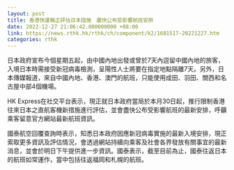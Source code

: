```yaml
---
layout: post
title: 香港快運稱正評估日本措施　盡快公布受影響航班安排
date: 2022-12-27 21:06:42.000000000 +08:00
link: https://news.rthk.hk/rthk/ch/component/k2/1681517-20221227.htm
categories: rthk
---
```


日本政府宣布今個星期五起，由中國內地出發或曾於7天內逗留中國內地的旅客，入境日本時需接受新冠病毒檢測，呈陽性人士將要在指定地點隔離7天。另外，日本傳媒報道，來自中國內地、香港、澳門的航班，只能使用成田、羽田、關西和名古屋中部4個機場。

HK Express在社交平台表示，現正就日本政府當局於本月30日起，推行限制香港往來日本之直航客機新措施進行評估，並會盡快公布受影響航班的最新安排，呼籲乘客留意官方網站最新航班資訊。

國泰航空回覆查詢時表示，知悉日本政府因應新冠病毒實施的最新入境安排，現正索取更多資訊及評估情況，會透過網站持續向乘客及社會各界發放有關事宜的最新消息，並會於明日下午提供進一步資訊。國泰表示，截至目前為止，國泰往返日本的航班如常運作，當中包括往返福岡和札幌的航班。
